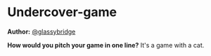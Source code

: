 # Undercover-game

**Author:** [@glassybridge](https://github.com/glassybridge)

**How would you pitch your game in one line?**
It's a game with a cat.
